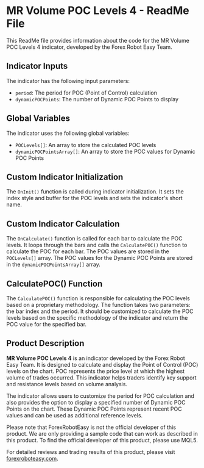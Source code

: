 # MR Volume POC Levels 4 - ReadMe File

This ReadMe file provides information about the code for the MR Volume POC Levels 4 indicator, developed by the Forex Robot Easy Team. 

## Indicator Inputs
The indicator has the following input parameters:
- `period`: The period for POC (Point of Control) calculation
- `dynamicPOCPoints`: The number of Dynamic POC Points to display

## Global Variables
The indicator uses the following global variables:
- `POCLevels[]`: An array to store the calculated POC levels
- `dynamicPOCPointsArray[]`: An array to store the POC values for Dynamic POC Points

## Custom Indicator Initialization
The `OnInit()` function is called during indicator initialization. It sets the index style and buffer for the POC levels and sets the indicator's short name.

## Custom Indicator Calculation
The `OnCalculate()` function is called for each bar to calculate the POC levels. It loops through the bars and calls the `CalculatePOC()` function to calculate the POC for each bar. The POC values are stored in the `POCLevels[]` array. The POC values for the Dynamic POC Points are stored in the `dynamicPOCPointsArray[]` array.

## CalculatePOC() Function
The `CalculatePOC()` function is responsible for calculating the POC levels based on a proprietary methodology. The function takes two parameters: the bar index and the period. It should be customized to calculate the POC levels based on the specific methodology of the indicator and return the POC value for the specified bar.

## Product Description
**MR Volume POC Levels 4** is an indicator developed by the Forex Robot Easy Team. It is designed to calculate and display the Point of Control (POC) levels on the chart. POC represents the price level at which the highest volume of trades occurred. This indicator helps traders identify key support and resistance levels based on volume analysis.

The indicator allows users to customize the period for POC calculation and also provides the option to display a specified number of Dynamic POC Points on the chart. These Dynamic POC Points represent recent POC values and can be used as additional reference levels.

Please note that ForexRobotEasy is not the official developer of this product. We are only providing a sample code that can work as described in this product. To find the official developer of this product, please use MQL5.

For detailed reviews and trading results of this product, please visit [forexroboteasy.com](https://forexroboteasy.com/forex-robot-review/mr-volume-poc-levels-4-review-master-your-forex-trades/).

